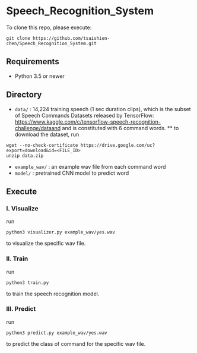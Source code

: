 # Speech_Recognition_System

To clone this repo, please execute:
```
git clone https://github.com/tsaishien-chen/Speech_Recognition_System.git
```

## Requirements
* Python 3.5 or newer

## Directory
* `data/` : 14,224 training speech (1 sec duration clips), which is the subset of Speech Commands Datasets released by TensorFlow: https://www.kaggle.com/c/tensorflow-speech-recognition-challenge/dataand and is constituted with 6 command words.
** to download the dataset, run
```
wget --no-check-certificate https://drive.google.com/uc?export=download&id=<FILE_ID>
unzip data.zip
```
* `example_wav/` : an example wav file from each command word
* `model/` : pretrained CNN model to predict word
    
## Execute

### I. Visualize
run
```
python3 visualizer.py example_wav/yes.wav
```
to visualize the specific wav file.

### II. Train
run
```
python3 train.py
```
to train the speech recognition model.

### III. Predict
run
```
python3 predict.py example_wav/yes.wav
```
to predict the class of command for the specific wav file.

